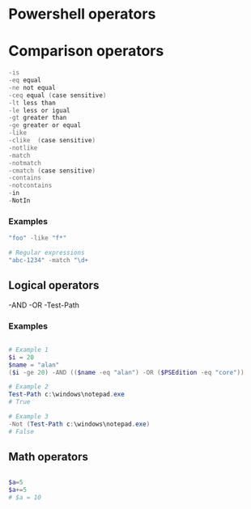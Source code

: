 # Powershell operators

# Comparison operators

```Powershell
-is
-eq equal
-ne not equal
-ceq equal (case sensitive)
-lt less than
-le less or igual
-gt greater than
-ge greater or equal
-like
-clike  (case sensitive)
-notlike
-match
-notmatch
-cmatch (case sensitive)
-contains
-notcontains
-in
-NotIn
```

###  Examples

```powershell
"foo" -like "f*"

# Regular expressions
"abc-1234" -match "\d+
```


## Logical operators

-AND
-OR
-Test-Path

### Examples


```powershell

# Example 1
$i = 20
$name = "alan"
($i -ge 20) -AND (($name -eq "alan") -OR ($PSEdition -eq "core"))

# Example 2
Test-Path c:\windows\notepad.exe
# True

# Example 3
-Not (Test-Path c:\windows\notepad.exe)
# False

```
## Math operators 

```powershell

$a=5
$a+=5
# $a = 10
```
